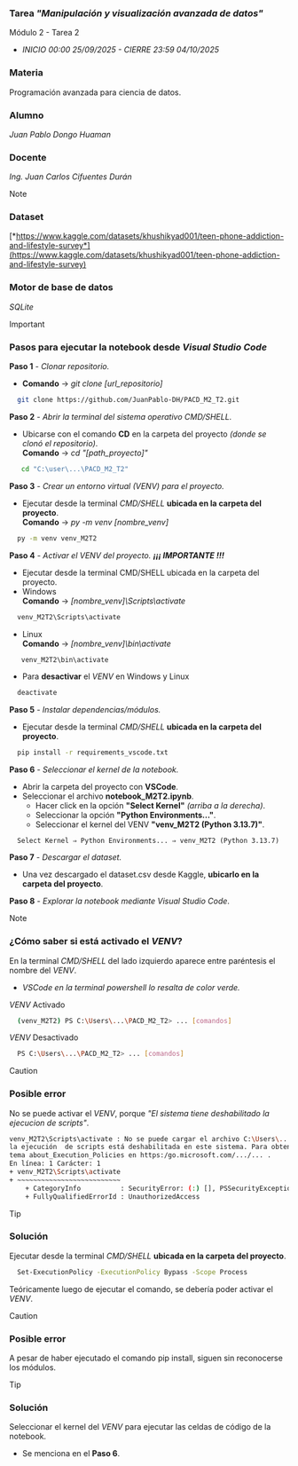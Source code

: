 ### Tarea *"Manipulación y visualización avanzada de datos"*
Módulo 2 - Tarea 2
- *INICIO 00:00 25/09/2025 - CIERRE 23:59 04/10/2025*

### Materia
Programación avanzada para ciencia de datos.

### Alumno  
*Juan Pablo Dongo Huaman*

### Docente  
*Ing. Juan Carlos Cifuentes Durán*

> [!NOTE]
> ### Dataset  
> [*https://www.kaggle.com/datasets/khushikyad001/teen-phone-addiction-and-lifestyle-survey*](https://www.kaggle.com/datasets/khushikyad001/teen-phone-addiction-and-lifestyle-survey)
> 
> ### Motor de base de datos  
> *SQLite*

> [!IMPORTANT]
> ### **Pasos para ejecutar la notebook desde *Visual Studio Code***  
> **Paso 1** - *Clonar repositorio.*  
> - **Comando** → *git clone [url_repositorio]*  
> ```bash
>   git clone https://github.com/JuanPablo-DH/PACD_M2_T2.git
> ```
> **Paso 2** - *Abrir la terminal del sistema operativo *CMD/SHELL*.*  
> - Ubicarse con el comando **CD** en la carpeta del proyecto *(donde se clonó el repositorio)*.  
> **Comando** → *cd "[path_proyecto]"*  
> ```bash
>    cd "C:\user\...\PACD_M2_T2"
> ```
> 
> **Paso 3** - *Crear un entorno virtual *(VENV)* para el proyecto.*  
> - Ejecutar desde la terminal *CMD/SHELL* **ubicada en la carpeta del proyecto**.   
> **Comando** → *py -m venv [nombre_venv]*  
> ```bash
>   py -m venv venv_M2T2
> ```
> 
> **Paso 4** - *Activar el *VENV* del proyecto. **¡¡¡ IMPORTANTE !!!***
> - Ejecutar desde la terminal CMD/SHELL ubicada en la carpeta del proyecto. 
> - Windows  
> **Comando** → *[nombre_venv]\Scripts\activate*  
> ```bash
>   venv_M2T2\Scripts\activate
> ```
> - Linux  
> **Comando** → *[nombre_venv]\bin\activate*  
> ```bash
>    venv_M2T2\bin\activate
> ```
> - Para **desactivar** el *VENV* en Windows y Linux  
> ```bash
>   deactivate
> ```
> 
> **Paso 5** - *Instalar dependencias/módulos.*  
> - Ejecutar desde la terminal *CMD/SHELL* **ubicada en la carpeta del proyecto**.
> ```bash
>   pip install -r requirements_vscode.txt
> ```
>
> **Paso 6** - *Seleccionar el kernel de la notebook.*
> - Abrir la carpeta del proyecto con **VSCode**.
> - Seleccionar el archivo **notebook_M2T2.ipynb**.
>   - Hacer click en la opción **"Select Kernel"** *(arriba a la derecha)*.
>   - Seleccionar la opción **"Python Environments..."**.
>   - Seleccionar el kernel del VENV **"venv_M2T2 (Python 3.13.7)"**. 
> ```
>   Select Kernel ⇒ Python Environments... ⇒ venv_M2T2 (Python 3.13.7)
> ```
> **Paso 7** - *Descargar el dataset.*
> - Una vez descargado el dataset.csv desde Kaggle, **ubicarlo en la carpeta del proyecto**.
>
> **Paso 8** - *Explorar la notebook mediante Visual Studio Code*.

> [!NOTE]
> ### **¿Cómo saber si está activado el *VENV*?**  
> En la terminal *CMD/SHELL* del lado izquierdo aparece entre paréntesis el nombre del *VENV*.  
> - *VSCode en la terminal powershell lo resalta de color verde.*
> 
> *VENV* Activado
> ```bash
>   (venv_M2T2) PS C:\Users\...\PACD_M2_T2> ... [comandos]
> ```
> *VENV* Desactivado
> ```bash
>   PS C:\Users\...\PACD_M2_T2> ... [comandos]
> ```

> [!CAUTION]
> ### **Posible error**  
> No se puede activar el *VENV*, porque *"El sistema tiene deshabilitado la ejecucion de scripts"*.
> ```bash
> venv_M2T2\Scripts\activate : No se puede cargar el archivo C:\Users\...\PACD_M2_T2\venv_M2T2\Scripts\Activate.ps1 porque
> la ejecución  de scripts está deshabilitada en este sistema. Para obtener más información, consulta el
> tema about_Execution_Policies en https:/go.microsoft.com/.../... .
> En línea: 1 Carácter: 1
> + venv_M2T2\Scripts\activate
> + ~~~~~~~~~~~~~~~~~~~~~~~~~~
>     + CategoryInfo          : SecurityError: (:) [], PSSecurityException
>     + FullyQualifiedErrorId : UnauthorizedAccess
> ```

> [!TIP]
> ### **Solución**  
> Ejecutar desde la terminal *CMD/SHELL* **ubicada en la carpeta del proyecto**.
> ```bash
>   Set-ExecutionPolicy -ExecutionPolicy Bypass -Scope Process
> ```
> Teóricamente luego de ejecutar el comando, se debería poder activar el *VENV*.

> [!CAUTION]
> ### **Posible error**  
> A pesar de haber ejecutado el comando pip install, siguen sin reconocerse los módulos.

> [!TIP]
> ### **Solución**  
> Seleccionar el kernel del *VENV* para ejecutar las celdas de código de la notebook.
> - Se menciona en el **Paso 6**.
